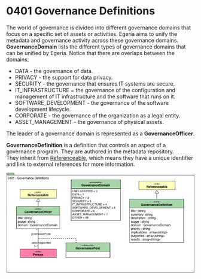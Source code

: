 <!-- SPDX-License-Identifier: CC-BY-4.0 -->
<!-- Copyright Contributors to the Egeria project. -->

# 0401 Governance Definitions

The world of governance is divided into different governance domains that focus on a specific set of assets or activities.
Egeria aims to unify the metadata and governance activity across
these governance domains.  **GovernanceDomain** lists the
different types of governance domains that can be unified by Egeria.
Notice that there are overlaps between the domains:

* DATA - the governance of data.
* PRIVACY - the support for data privacy.
* SECURITY - the governance that ensures IT systems are secure.
* IT_INFRASTRUCTURE = the governance of the configuration and management of IT infrastructure and the software that runs on it.
* SOFTWARE_DEVELOPMENT - the governance of the software development lifecycle.
* CORPORATE - the governance of the organization as a legal entity.
* ASSET_MANAGEMENT - the governance of physical assets.

The leader of a governance domain is represented as a **GovernanceOfficer**.

**GovernanceDefinition** is a definition that controls an aspect of a governance program.
They are authored in the metadata repository.  
They inherit from [Referenceable](0010-Base-Model.md),
which means they have a unique identifier and link to external references for more information.

![UML](0401-Governance-Definitions.png)